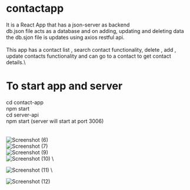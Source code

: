 # contactapp
It is a React App that has a json-server as backend \
db.json file acts as a database and on adding, updating and deleting data the db.sjon file is updates using axios restful api. \
\
This app has a contact list , search contact functionality, delete , add , update contacts functionality and can go to a contact to get contact details.\

# To start app and server
cd contact-app \
npm start \
cd server-api \
npm start (server will start at port 3006) 
\
\
\
![Screenshot (6)](https://github.com/Ishaa11/contactapp/assets/64044485/171adedb-30bf-4d69-8e7f-704b8b3b8bf6)
\
![Screenshot (7)](https://github.com/Ishaa11/contactapp/assets/64044485/eb237c3d-e67c-444c-90d8-e9d5decf0197)
\
![Screenshot (9)](https://github.com/Ishaa11/contactapp/assets/64044485/e6a303e6-168e-4ec0-9053-b2e741d9f8f2)
\
![Screenshot (10)](https://github.com/Ishaa11/contactapp/assets/64044485/43d53be9-4ceb-4b89-b131-6adca1d83d64)
\

![Screenshot (11)](https://github.com/Ishaa11/contactapp/assets/64044485/aeb4a4b2-1354-4b55-a921-0c6e4aab862b)
\

![Screenshot (12)](https://github.com/Ishaa11/contactapp/assets/64044485/247185f9-7b55-4ed5-930f-77b6921ae6fe)

